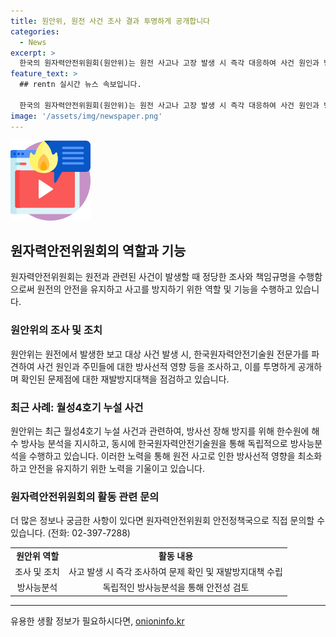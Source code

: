 ```yaml
---
title: 원안위, 원전 사건 조사 결과 투명하게 공개합니다
categories:
  - News
excerpt: >
  한국의 원자력안전위원회(원안위)는 원전 사고나 고장 발생 시 즉각 대응하여 사건 원인과 방사선 영향을 조사하고 결과를 투명하게 공개함. 월성4호기 누설 사건과 관련하여 방사능분석 조치를 취하고, 방사능분석 또한 독립적으로 수행하고 있음.(RuntimeObject)
feature_text: >
  ## rentn 실시간 뉴스 속보입니다.

  한국의 원자력안전위원회(원안위)는 원전 사고나 고장 발생 시 즉각 대응하여 사건 원인과 방사선 영향을 조사하고 결과를 투명하게 공개함. 월성4호기 누설 사건과 관련하여 방사능분석 조치를 취하고, 방사능분석 또한 독립적으로 수행하고 있음.(RuntimeObject)
image: '/assets/img/newspaper.png'
---
```


<p><img src="/assets/img/news.png" alt="rentncar 속보" /></p>

<h2 data-ke-size="size26">원자력안전위원회의 역할과 기능</h2>

<p data-ke-size="size16">원자력안전위원회는 원전과 관련된 사건이 발생할 때 정당한 조사와 책임규명을 수행함으로써 원전의 안전을 유지하고 사고를 방지하기 위한 역할 및 기능을 수행하고 있습니다. </p>

<h3>원안위의 조사 및 조치</h3>

<p data-ke-size="size16">원안위는 원전에서 발생한 보고 대상 사건 발생 시, 한국원자력안전기술원 전문가를 파견하여 사건 원인과 주민들에 대한 방사선적 영향 등을 조사하고, 이를 투명하게 공개하며 확인된 문제점에 대한 재발방지대책을 점검하고 있습니다.</p>

<h3>최근 사례: 월성4호기 누설 사건</h3>

<p data-ke-size="size16">원안위는 최근 월성4호기 누설 사건과 관련하여, 방사선 장해 방지를 위해 한수원에 해수 방사능 분석을 지시하고, 동시에 한국원자력안전기술원을 통해 독립적으로 방사능분석을 수행하고 있습니다. 이러한 노력을 통해 원전 사고로 인한 방사선적 영향을 최소화하고 안전을 유지하기 위한 노력을 기울이고 있습니다. </p>

<h3>원자력안전위원회의 활동 관련 문의</h3>

<p data-ke-size="size16">더 많은 정보나 궁금한 사항이 있다면 원자력안전위원회 안전정책국으로 직접 문의할 수 있습니다. (전화: 02-397-7288) </p>

<table>
  <tr>
    <td style="text-align: center; height: 17px;"><b>원안위 역할</b></td>
    <td style="text-align: center; height: 17px;"><b>활동 내용</b></td>
  </tr>
  <tr>
    <td style="text-align: center; height: 17px;">조사 및 조치</td>
    <td style="text-align: center; height: 17px;">사고 발생 시 즉각 조사하여 문제 확인 및 재발방지대책 수립</td>
  </tr>
  <tr>
    <td style="text-align: center; height: 17px;">방사능분석</td>
    <td style="text-align: center; height: 17px;">독립적인 방사능분석을 통해 안전성 검토</td>
  </tr>
</table>

<hr>
유용한 생활 정보가 필요하시다면, <a href="https://onioninfo.kr" rel="dofollow">onioninfo.kr</a>


